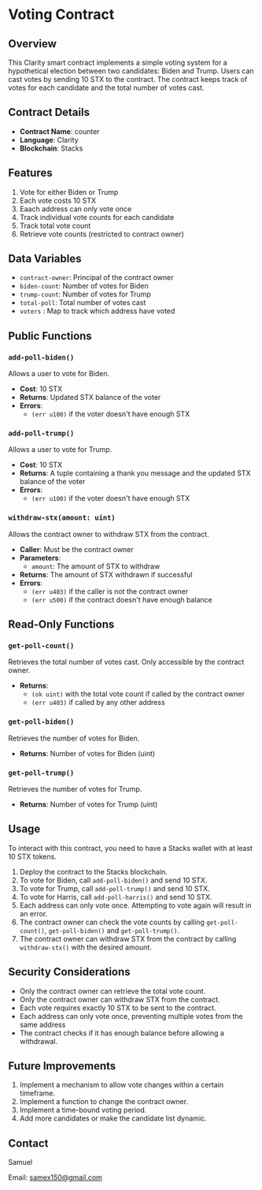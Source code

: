 # Voting Contract

## Overview

This Clarity smart contract implements a simple voting system for a hypothetical election between two candidates: Biden and Trump. Users can cast votes by sending 10 STX to the contract. The contract keeps track of votes for each candidate and the total number of votes cast.

## Contract Details

- **Contract Name**: counter
- **Language**: Clarity
- **Blockchain**: Stacks

## Features

1. Vote for either Biden or Trump
2. Each vote costs 10 STX
3. Eaach address can only vote once
4. Track individual vote counts for each candidate
5. Track total vote count
6. Retrieve vote counts (restricted to contract owner)

## Data Variables

- `contract-owner`: Principal of the contract owner
- `biden-count`: Number of votes for Biden
- `trump-count`: Number of votes for Trump
- `total-poll`: Total number of votes cast
- `voters` : Map to track which address have voted

## Public Functions

### `add-poll-biden()`

Allows a user to vote for Biden.

- **Cost**: 10 STX
- **Returns**: Updated STX balance of the voter
- **Errors**: 
  - `(err u100)` if the voter doesn't have enough STX

### `add-poll-trump()`

Allows a user to vote for Trump.

- **Cost**: 10 STX
- **Returns**: A tuple containing a thank you message and the updated STX balance of the voter
- **Errors**:
  - `(err u100)` if the voter doesn't have enough STX

### `withdraw-stx(amount: uint)`

Allows the contract owner to withdraw STX from the contract.

- **Caller**: Must be the contract owner
- **Parameters**: 
  - `amount`: The amount of STX to withdraw
- **Returns**: The amount of STX withdrawn if successful
- **Errors**:
  - `(err u403)` if the caller is not the contract owner
  - `(err u500)` if the contract doesn't have enough balance

## Read-Only Functions

### `get-poll-count()`

Retrieves the total number of votes cast. Only accessible by the contract owner.

- **Returns**: 
  - `(ok uint)` with the total vote count if called by the contract owner
  - `(err u403)` if called by any other address

### `get-poll-biden()`

Retrieves the number of votes for Biden.

- **Returns**: Number of votes for Biden (uint)

### `get-poll-trump()`

Retrieves the number of votes for Trump.

- **Returns**: Number of votes for Trump (uint)

## Usage

To interact with this contract, you need to have a Stacks wallet with at least 10 STX tokens.

1. Deploy the contract to the Stacks blockchain.
2. To vote for Biden, call `add-poll-biden()` and send 10 STX.
3. To vote for Trump, call `add-poll-trump()` and send 10 STX.
4. To vote for Harris, call `add-poll-harris()` and send 10 STX.
5. Each address can only vote once. Attempting to vote again will result in an error.
6. The contract owner can check the vote counts by calling `get-poll-count()`, `get-poll-biden()` and `get-poll-trump()`.
7. The contract owner can withdraw STX from the contract by calling `withdraw-stx()` with the desired amount.


## Security Considerations

- Only the contract owner can retrieve the total vote count.
- Only the contract owner can withdraw STX from the contract.
- Each vote requires exactly 10 STX to be sent to the contract.
- Each address can only vote once, preventing multiple votes from the same address
- The contract checks if it has enough balance before allowing a withdrawal.

## Future Improvements

1. Implement a mechanism to allow vote changes within a certain timeframe.
2. Implement a function to change the contract owner.
3. Implement a time-bound voting period.
4. Add more candidates or make the candidate list dynamic.


## Contact

Samuel

Email: samex150@gmail.com
